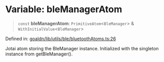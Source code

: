 # Variable: bleManagerAtom

> `const` **bleManagerAtom**: `PrimitiveAtom`\<`BleManager`\> & `WithInitialValue`\<`BleManager`\>

Defined in: [goaldn/lib/utils/ble/bluetoothAtoms.ts:26](https://github.com/aldesgroup/goaldn/blob/6a7943d02984b1a6b41d76a3a483a1484b644076/lib/utils/ble/bluetoothAtoms.ts#L26)

Jotai atom storing the BleManager instance.
Initialized with the singleton instance from getBleManager().
